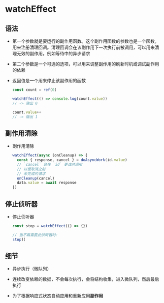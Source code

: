 # watchEffect

## 语法

- 第一个参数就是要运行的副作用函数。这个副作用函数的参数也是一个函数，用来注册清理回调。清理回调会在该副作用下一次执行前被调用，可以用来清理无效的副作用，例如等待中的异步请求

- 第二个参数是一个可选的选项，可以用来调整副作用的刷新时机或调试副作用的依赖

- 返回值是一个用来停止该副作用的函数

    ```js
    const count = ref(0)

    watchEffect(() => console.log(count.value))
    // -> 输出 0

    count.value++
    // -> 输出 1
    ```

## 副作用清除

- 副作用清除

    ```js
    watchEffect(async (onCleanup) => {
      const { response, cancel } = doAsyncWork(id.value)
      // `cancel` 会在 `id` 更改时调用
      // 以便取消之前
      // 未完成的请求
      onCleanup(cancel)
      data.value = await response
    })
    ```

## 停止侦听器

- 停止侦听器

    ```js
    const stop = watchEffect(() => {})

    // 当不再需要此侦听器时:
    stop()
    ```

## 细节

- 异步执行（微队列）

- 连续改变依赖的数据，不会每次执行，会将结构收集，进入微队列，然后最后执行

- 为了根据响应式状态自动应用和重新应用**副作用**
